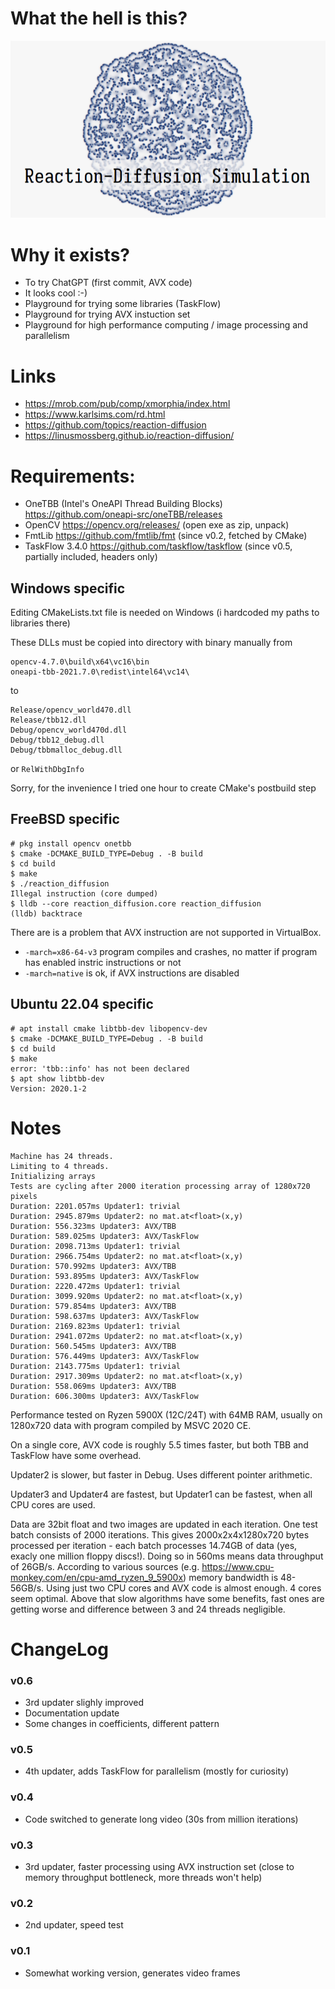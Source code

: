 # What the hell is this?

![reaction-diffusion.png](reaction-diffusion.png)

# Why it exists?

* To try ChatGPT (first commit, AVX code)
* It looks cool :-)
* Playground for trying some libraries (TaskFlow)
* Playground for trying AVX instuction set
* Playground for high performance computing / image processing and parallelism

# Links

* https://mrob.com/pub/comp/xmorphia/index.html
* https://www.karlsims.com/rd.html
* https://github.com/topics/reaction-diffusion
* https://linusmossberg.github.io/reaction-diffusion/

# Requirements:

* OneTBB (Intel's OneAPI Thread Building Blocks) https://github.com/oneapi-src/oneTBB/releases
* OpenCV https://opencv.org/releases/ (open exe as zip, unpack)
* FmtLib https://github.com/fmtlib/fmt (since v0.2, fetched by CMake)
* TaskFlow 3.4.0 https://github.com/taskflow/taskflow (since v0.5, partially included, headers only)

## Windows specific

Editing CMakeLists.txt file is needed on Windows (i hardcoded my paths to libraries there)

These DLLs must be copied into directory with binary manually from
```
opencv-4.7.0\build\x64\vc16\bin 
oneapi-tbb-2021.7.0\redist\intel64\vc14\
```
to 
```
Release/opencv_world470.dll
Release/tbb12.dll
Debug/opencv_world470d.dll
Debug/tbb12_debug.dll
Debug/tbbmalloc_debug.dll
```
or `RelWithDbgInfo`

Sorry, for the invenience I tried one hour to create CMake's postbuild step

## FreeBSD specific

```
# pkg install opencv onetbb
$ cmake -DCMAKE_BUILD_TYPE=Debug . -B build
$ cd build
$ make
$ ./reaction_diffusion
Illegal instruction (core dumped)
$ lldb --core reaction_diffusion.core reaction_diffusion
(lldb) backtrace
```
There are is a problem that AVX instruction are not supported in VirtualBox.
* `-march=x86-64-v3` program compiles and crashes, no matter if program has enabled instric instructions or not
* `-march=native` is ok, if AVX instructions are disabled

## Ubuntu 22.04 specific

```
# apt install cmake libtbb-dev libopencv-dev
$ cmake -DCMAKE_BUILD_TYPE=Debug . -B build
$ cd build
$ make
error: 'tbb::info' has not been declared
$ apt show libtbb-dev
Version: 2020.1-2
```

# Notes

```
Machine has 24 threads.
Limiting to 4 threads.
Initializing arrays
Tests are cycling after 2000 iteration processing array of 1280x720 pixels
Duration: 2201.057ms Updater1: trivial
Duration: 2945.879ms Updater2: no mat.at<float>(x,y)
Duration: 556.323ms Updater3: AVX/TBB
Duration: 589.025ms Updater3: AVX/TaskFlow
Duration: 2098.713ms Updater1: trivial
Duration: 2966.754ms Updater2: no mat.at<float>(x,y)
Duration: 570.992ms Updater3: AVX/TBB
Duration: 593.895ms Updater3: AVX/TaskFlow
Duration: 2220.472ms Updater1: trivial
Duration: 3099.920ms Updater2: no mat.at<float>(x,y)
Duration: 579.854ms Updater3: AVX/TBB
Duration: 598.637ms Updater3: AVX/TaskFlow
Duration: 2169.823ms Updater1: trivial
Duration: 2941.072ms Updater2: no mat.at<float>(x,y)
Duration: 560.545ms Updater3: AVX/TBB
Duration: 576.449ms Updater3: AVX/TaskFlow
Duration: 2143.775ms Updater1: trivial
Duration: 2917.309ms Updater2: no mat.at<float>(x,y)
Duration: 558.069ms Updater3: AVX/TBB
Duration: 606.300ms Updater3: AVX/TaskFlow
```

Performance tested on Ryzen 5900X (12C/24T) with 64MB RAM, usually on 1280x720 data with program compiled by MSVC 2020 CE.

On a single core, AVX code is roughly 5.5 times faster, but both TBB and TaskFlow have some overhead.

Updater2 is slower, but faster in Debug. Uses different pointer arithmetic.

Updater3 and Updater4 are fastest, but Updater1 can be fastest, when all CPU cores are used.

Data are 32bit float and two images are updated in each iteration. One test batch consists of 2000 iterations. This gives 2000x2x4x1280x720 bytes processed per iteration - each batch processes 14.74GB of data (yes, exacly one million floppy discs!). Doing so in 560ms means data throughput of 26GB/s.
According to various sources (e.g. https://www.cpu-monkey.com/en/cpu-amd_ryzen_9_5900x) memory bandwidth is 48-56GB/s. Using just two CPU cores and AVX code is almost enough. 4 cores seem optimal. Above that slow algorithms have some benefits, fast ones are getting worse and difference between 3 and 24 threads negligible.

# ChangeLog

### v0.6

* 3rd updater slighly improved
* Documentation update
* Some changes in coefficients, different pattern

### v0.5 

* 4th updater, adds TaskFlow for parallelism (mostly for curiosity)

### v0.4

* Code switched to generate long video (30s from million iterations)

### v0.3

* 3rd updater, faster processing using AVX instruction set (close to memory throughput bottleneck, more threads won't help)

### v0.2

* 2nd updater, speed test

### v0.1

* Somewhat working version, generates video frames
